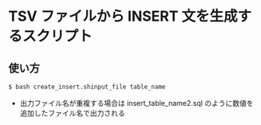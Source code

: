 # TSV ファイルから INSERT 文を生成するスクリプト

## 使い方

```bash
$ bash create_insert.shinput_file table_name
```

- 出力ファイル名が重複する場合は insert_table_name2.sql のように数値を追加したファイル名で出力される
